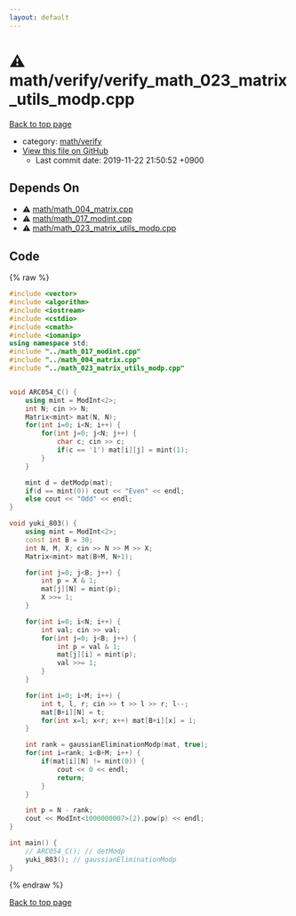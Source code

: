 ```yaml
---
layout: default
---
```


<!-- mathjax config similar to math.stackexchange -->
<script type="text/javascript" async
  src="https://cdnjs.cloudflare.com/ajax/libs/mathjax/2.7.5/MathJax.js?config=TeX-MML-AM_CHTML">
</script>
<script type="text/x-mathjax-config">
  MathJax.Hub.Config({
    TeX: { equationNumbers: { autoNumber: "AMS" }},
    tex2jax: {
      inlineMath: [ ['$','$'] ],
      processEscapes: true
    },
    "HTML-CSS": { matchFontHeight: false },
    displayAlign: "left",
    displayIndent: "2em"
  });
</script>

<script type="text/javascript" src="https://cdnjs.cloudflare.com/ajax/libs/jquery/3.4.1/jquery.min.js"></script>
<script src="https://cdn.jsdelivr.net/npm/jquery-balloon-js@1.1.2/jquery.balloon.min.js" integrity="sha256-ZEYs9VrgAeNuPvs15E39OsyOJaIkXEEt10fzxJ20+2I=" crossorigin="anonymous"></script>
<script type="text/javascript" src="../../../assets/js/copy-button.js"></script>
<link rel="stylesheet" href="../../../assets/css/copy-button.css" />


# :warning: math/verify/verify_math_023_matrix_utils_modp.cpp
<a href="../../../index.html">Back to top page</a>

* category: <a href="../../../index.html#8a171886c06d04ba11b1e6cabfe6b499">math/verify</a>
* <a href="{{ site.github.repository_url }}/blob/master/math/verify/verify_math_023_matrix_utils_modp.cpp">View this file on GitHub</a>
    - Last commit date: 2019-11-22 21:50:52 +0900




## Depends On
* :warning: <a href="../math_004_matrix.cpp.html">math/math_004_matrix.cpp</a>
* :warning: <a href="../math_017_modint.cpp.html">math/math_017_modint.cpp</a>
* :warning: <a href="../math_023_matrix_utils_modp.cpp.html">math/math_023_matrix_utils_modp.cpp</a>


## Code
{% raw %}
```cpp
#include <vector>
#include <algorithm>
#include <iostream>
#include <cstdio>
#include <cmath>
#include <iomanip>
using namespace std;
#include "../math_017_modint.cpp"
#include "../math_004_matrix.cpp"
#include "../math_023_matrix_utils_modp.cpp"


void ARC054_C() {
    using mint = ModInt<2>;
    int N; cin >> N;
    Matrix<mint> mat(N, N);
    for(int i=0; i<N; i++) {
        for(int j=0; j<N; j++) {
            char c; cin >> c;
            if(c == '1') mat[i][j] = mint(1);
        }
    }

    mint d = detModp(mat);
    if(d == mint(0)) cout << "Even" << endl;
    else cout << "Odd" << endl;
}

void yuki_803() {
    using mint = ModInt<2>;
    const int B = 30;
    int N, M, X; cin >> N >> M >> X;
    Matrix<mint> mat(B+M, N+1);

    for(int j=0; j<B; j++) {
        int p = X & 1;
        mat[j][N] = mint(p);
        X >>= 1;
    }

    for(int i=0; i<N; i++) {
        int val; cin >> val;
        for(int j=0; j<B; j++) {
            int p = val & 1;
            mat[j][i] = mint(p);
            val >>= 1;
        }
    }

    for(int i=0; i<M; i++) {
        int t, l, r; cin >> t >> l >> r; l--;
        mat[B+i][N] = t;
        for(int x=l; x<r; x++) mat[B+i][x] = 1;
    }

    int rank = gaussianEliminationModp(mat, true);
    for(int i=rank; i<B+M; i++) {
        if(mat[i][N] != mint(0)) {
            cout << 0 << endl;
            return;
        }
    }

    int p = N - rank;
    cout << ModInt<1000000007>(2).pow(p) << endl;
}

int main() {
    // ARC054_C(); // detModp
    yuki_803(); // gaussianEliminationModp
}

```
{% endraw %}

<a href="../../../index.html">Back to top page</a>


